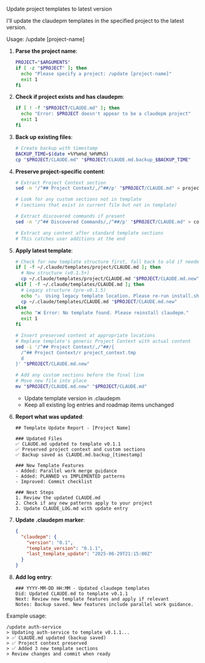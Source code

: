 Update project templates to latest version

I'll update the claudepm templates in the specified project to the latest version.

Usage: /update [project-name]

1. **Parse the project name**:
   ```bash
   PROJECT="$ARGUMENTS"
   if [ -z "$PROJECT" ]; then
     echo "Please specify a project: /update [project-name]"
     exit 1
   fi
   ```

2. **Check if project exists and has claudepm**:
   ```bash
   if [ ! -f "$PROJECT/CLAUDE.md" ]; then
     echo "Error: $PROJECT doesn't appear to be a claudepm project"
     exit 1
   fi
   ```

3. **Back up existing files**:
   ```bash
   # Create backup with timestamp
   BACKUP_TIME=$(date +%Y%m%d_%H%M%S)
   cp "$PROJECT/CLAUDE.md" "$PROJECT/CLAUDE.md.backup_$BACKUP_TIME"
   ```

4. **Preserve project-specific content**:
   ```bash
   # Extract Project Context section
   sed -n '/^## Project Context/,/^##/p' "$PROJECT/CLAUDE.md" > project_context.tmp
   
   # Look for any custom sections not in template
   # (sections that exist in current file but not in template)
   
   # Extract discovered commands if present
   sed -n '/^## Discovered Commands/,/^##/p' "$PROJECT/CLAUDE.md" > commands.tmp
   
   # Extract any content after standard template sections
   # This catches user additions at the end
   ```

5. **Apply latest template**:
   ```bash
   # Check for new template structure first, fall back to old if needed
   if [ -f ~/.claude/templates/project/CLAUDE.md ]; then
     # New structure (v0.1.5+)
     cp ~/.claude/templates/project/CLAUDE.md "$PROJECT/CLAUDE.md.new"
   elif [ -f ~/.claude/templates/CLAUDE.md ]; then
     # Legacy structure (pre-v0.1.5)
     echo "⚠️  Using legacy template location. Please re-run install.sh to update."
     cp ~/.claude/templates/CLAUDE.md "$PROJECT/CLAUDE.md.new"
   else
     echo "❌ Error: No template found. Please reinstall claudepm."
     exit 1
   fi
   
   # Insert preserved content at appropriate locations
   # Replace template's generic Project Context with actual content
   sed -i '/^## Project Context/,/^##/{
     /^## Project Context/r project_context.tmp
     d
   }' "$PROJECT/CLAUDE.md.new"
   
   # Add any custom sections before the final line
   # Move new file into place
   mv "$PROJECT/CLAUDE.md.new" "$PROJECT/CLAUDE.md"
   ```
   
   - Update template version in .claudepm
   - Keep all existing log entries and roadmap items unchanged

6. **Report what was updated**:
   ```
   ## Template Update Report - [Project Name]
   
   ### Updated Files
   ✅ CLAUDE.md updated to template v0.1.1
   ✅ Preserved project context and custom sections
   ✅ Backup saved as CLAUDE.md.backup_[timestamp]
   
   ### New Template Features
   - Added: Parallel work merge guidance
   - Added: PLANNED vs IMPLEMENTED patterns
   - Improved: Commit checklist
   
   ### Next Steps
   1. Review the updated CLAUDE.md
   2. Check if any new patterns apply to your project
   3. Update CLAUDE_LOG.md with update entry
   ```

7. **Update .claudepm marker**:
   ```json
   {
     "claudepm": {
       "version": "0.1",
       "template_version": "0.1.1",
       "last_template_update": "2025-06-29T21:15:00Z"
     }
   }
   ```

8. **Add log entry**:
   ```
   ### YYYY-MM-DD HH:MM - Updated claudepm templates
   Did: Updated CLAUDE.md to template v0.1.1
   Next: Review new template features and apply if relevant
   Notes: Backup saved. New features include parallel work guidance.
   ```

Example usage:
```
/update auth-service
> Updating auth-service to template v0.1.1...
> ✅ CLAUDE.md updated (backup saved)
> ✅ Project context preserved
> ✅ Added 3 new template sections
> Review changes and commit when ready
```